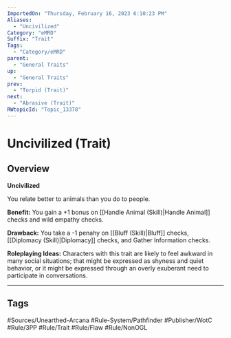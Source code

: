```yaml
---
ImportedOn: "Thursday, February 16, 2023 6:10:23 PM"
Aliases:
  - "Uncivilized"
Category: "eMRD"
Suffix: "Trait"
Tags:
  - "Category/eMRD"
parent:
  - "General Traits"
up:
  - "General Traits"
prev:
  - "Torpid (Trait)"
next:
  - "Abrasive (Trait)"
RWtopicId: "Topic_13378"
---
```

# Uncivilized (Trait)
## Overview
**Uncivilized**

You relate better to animals than you do to people.

**Benefit:** You gain a +1 bonus on [[Handle Animal (Skill)|Handle Animal]] checks and wild empathy checks.

**Drawback:** You take a -1 penahy on [[Bluff (Skill)|Bluff]] checks, [[Diplomacy (Skill)|Diplomacy]] checks, and Gather Information checks.

**Roleplaying Ideas:** Characters with this trait are likely to feel awkward in many social situations; that might be expressed as shyness and quiet behavior, or it might be expressed through an overly exuberant need to participate in conversations.


---
## Tags
#Sources/Unearthed-Arcana #Rule-System/Pathfinder #Publisher/WotC #Rule/3PP #Rule/Trait #Rule/Flaw #Rule/NonOGL

